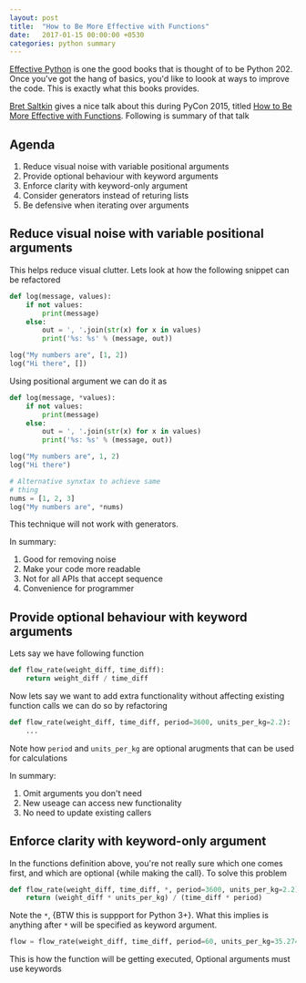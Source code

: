 ```yaml
---
layout: post
title:  "How to Be More Effective with Functions"
date:   2017-01-15 00:00:00 +0530
categories: python summary
---
```


[Effective Python](https://www.safaribooksonline.com/library/view/effective-python-59/9780134034416/) is one the good books that is thought of to be Python 202. Once you've got the hang of basics, you'd like to loook at ways to improve the code. This is exactly what this books provides.

[Bret Saltkin](https://twitter.com/haxor?lang=en) gives a nice talk about this during PyCon 2015, titled [How to Be More Effective with Functions](https://www.youtube.com/watch?v=WjJUPxKB164). Following is summary of that talk

## Agenda

1. Reduce visual noise with variable positional arguments 
1. Provide optional behaviour with keyword arguments
1. Enforce clarity with keyword-only argument
1. Consider generators instead of returing lists
1. Be defensive when iterating over arguments

## Reduce visual noise with variable positional arguments

This helps reduce visual clutter. Lets look at how the following snippet can be refactored

```python
def log(message, values):
    if not values:
        print(message)
    else:
        out = ', '.join(str(x) for x in values)
        print('%s: %s' % (message, out))

log("My numbers are", [1, 2])
log("Hi there", [])
```

Using positional argument we can do it as

```python
def log(message, *values):
    if not values:
        print(message)
    else:
        out = ', '.join(str(x) for x in values)
        print('%s: %s' % (message, out))

log("My numbers are", 1, 2)
log("Hi there")

# Alternative synxtax to achieve same
# thing
nums = [1, 2, 3]
log("My numbers are", *nums)
```
This technique will not work with generators. 

In summary:

1. Good for removing noise
1. Make your code more readable
1. Not for all APIs that accept sequence
1. Convenience for programmer

## Provide optional behaviour with keyword arguments

Lets say we have following function

```python
def flow_rate(weight_diff, time_diff):
    return weight_diff / time_diff
```

Now lets say we want to add extra functionality without affecting existing function calls we can do so by refactoring 

```python
def flow_rate(weight_diff, time_diff, period=3600, units_per_kg=2.2):
    ...
```

Note how `period` and `units_per_kg` are optional arugments that can be used for calculations

In summary:

1. Omit arguments you don't need
1. New useage can access new functionality
1. No need to update existing callers

## Enforce clarity with keyword-only argument

In the functions definition above, you're not really sure which one comes first, and which are optional {while making the call}. To solve this problem 

```python
def flow_rate(weight_diff, time_diff, *, period=3600, units_per_kg=2.2):
    return (weight_diff * units_per_kg) / (time_diff * period)
```

Note the `*`, {BTW this is suppport for Python 3+}. What this implies is anything after `*` will be specified as keyword argument. 

```python
flow = flow_rate(weight_diff, time_diff, period=60, units_per_kg=35.274)
```

This is how the function will be getting executed, Optional arguments must use keywords